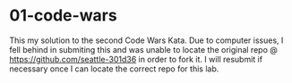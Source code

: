 # 01-code-wars
This my solution to the second Code Wars Kata. Due to computer issues, I fell behind in submiting this and was unable to locate the original repo @ https://github.com/seattle-301d36 in order to fork it. I will resubmit if necessary once I can locate the correct repo for this lab.
